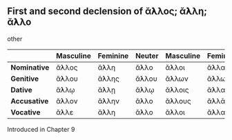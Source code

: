 ## First and second declension of ᾰ̓́λλος; ᾰ̓́λλη; ᾰ̓́λλο

other

|                | Masculine | Feminine | Neuter | Masculine | Feminine | Neuter |
|----------------|-----------|----------|--------|-----------|----------|--------|
| **Nominative** | ᾰ̓́λλος     | ᾰ̓́λλη     | ᾰ̓́λλο   | ᾰ̓́λλοι     | ᾰ̓́λλαι    | ᾰ̓́λλᾰ   |
| **Genitive**   | ᾰ̓́λλου     | ᾰ̓́λλης    | ᾰ̓́λλου  | ᾰ̓́λλων     | ᾰ̓́λλων    | ᾰ̓́λλων  |
| **Dative**     | ᾰ̓́λλῳ      | ᾰ̓́λλῃ     | ᾰ̓́λλῳ   | ᾰ̓́λλοις    | ᾰ̓́λλαις   | ᾰ̓́λλοις |
| **Accusative** | ᾰ̓́λλον     | ᾰ̓́λλην    | ᾰ̓́λλο   | ᾰ̓́λλους    | ᾰ̓́λλᾱς    | ᾰ̓́λλᾰ   |
| **Vocative**   | ᾰ̓́λλε      | ᾰ̓́λλη     | ᾰ̓́λλο   | ᾰ̓́λλοι     | ᾰ̓́λλαι    | ᾰ̓́λλᾰ   |


Introduced in Chapter 9
